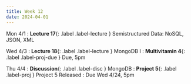 ```yaml
---
title: Week 12
date: 2024-04-01
---
```


Mon 4/1
: **Lecture 17**{: .label .label-lecture } Semistructured Data: NoSQL, JSON, XML

Wed 4/3
: **Lecture 18**{: .label .label-lecture } MongoDB I
: **Multivitamin 4**{: .label .label-proj-due } Due, 5pm

Thu 4/4
: **Discussion**{: .label .label-disc } MongoDB
: **Project 5**{: .label .label-proj } Project 5 Released
  : Due Wed 4/24, 5pm

